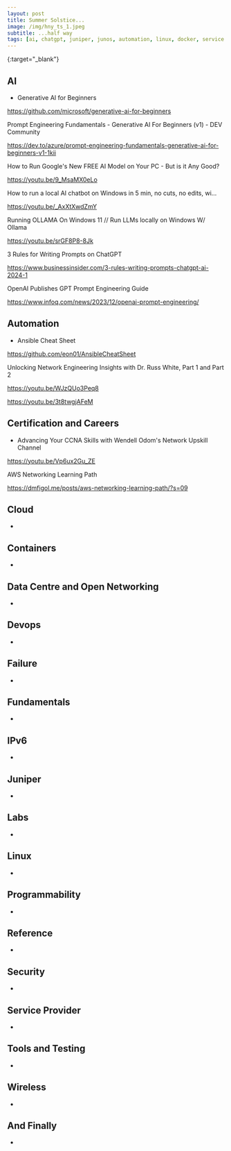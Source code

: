 ```yaml
---
layout: post
title: Summer Solstice...
image: /img/hny_ts_1.jpeg
subtitle: ...half way
tags: [ai, chatgpt, juniper, junos, automation, linux, docker, service provider, wireless, containers, labs, eve-ng, open networking, cumulus, cisco, careers, programmability, fundamentals, certification, data centre, ipv6, security, failure, cloud]
---
```


{:target="_blank"}

## AI
* Generative AI for Beginners

https://github.com/microsoft/generative-ai-for-beginners

Prompt Engineering Fundamentals - Generative AI For Beginners (v1) - DEV Community

https://dev.to/azure/prompt-engineering-fundamentals-generative-ai-for-beginners-v1-1kii

How to Run Google's New FREE AI Model on Your PC - But is it Any Good?

https://youtu.be/9_MsaMX0eLo

How to run a local AI chatbot on Windows in 5 min, no cuts, no edits, wi...

https://youtu.be/_AxXtXwdZmY

Running OLLAMA On Windows 11 // Run LLMs locally on Windows W/ Ollama

https://youtu.be/srGF8P8-8Jk

3 Rules for Writing Prompts on ChatGPT

https://www.businessinsider.com/3-rules-writing-prompts-chatgpt-ai-2024-1

OpenAI Publishes GPT Prompt Engineering Guide

https://www.infoq.com/news/2023/12/openai-prompt-engineering/


## Automation
* Ansible Cheat Sheet

https://github.com/eon01/AnsibleCheatSheet

Unlocking Network Engineering Insights with Dr. Russ White, Part 1 and Part 2

https://youtu.be/WJzQUo3Peq8

https://youtu.be/3t8twgjAFeM


## Certification and Careers
* Advancing Your CCNA Skills with Wendell Odom's Network Upskill Channel

https://youtu.be/Vp6ux2Gu_ZE

AWS Networking Learning Path

https://dmfigol.me/posts/aws-networking-learning-path/?s=09


## Cloud
* 

## Containers
*

## Data Centre and Open Networking
* 

## Devops
* 

## Failure
* 

## Fundamentals
* 

## IPv6
* 

## Juniper
* 

## Labs
* 

## Linux
* 

## Programmability
* 

## Reference
* 

## Security
* 

## Service Provider
* 

## Tools and Testing
* 

## Wireless
* 

## And Finally
* 
